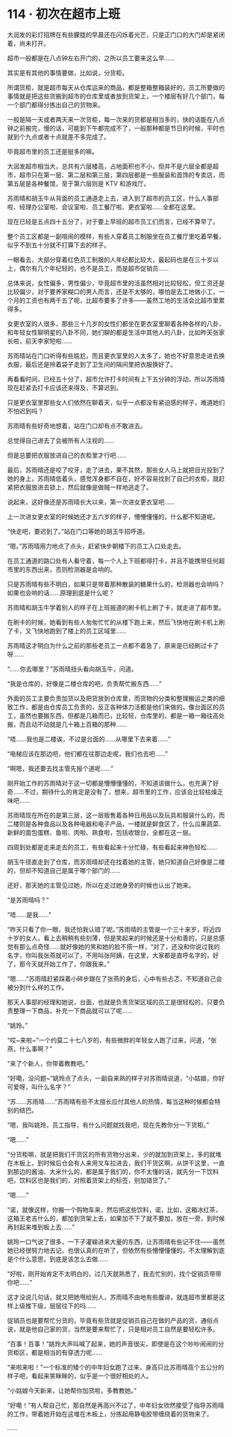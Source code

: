 # 114 · 初次在超市上班

大润发的彩灯招牌在有些朦胧的早晨还在闪烁着光芒，只是正门口的大门却是紧闭着，尚未打开。

超市一般都是在八点钟左右开门的，之所以员工要来这么早……

其实是有其他的事情要做，比如说，分货柜。

所谓货柜，就是超市每天从仓库运来的商品，都是整箱整箱装好的，员工所要做的事情就是把这些货搬到超市的仓库里或者放到货架上，一个楼层有好几个部门，每一个部门都得分拣出自己的货物来。

一般是隔一天或者两天来一次货柜，每一次来的货都是相当多的，快的话能在八点钟之前搬完，慢的话，可能到下午都完成不了，一般那种都是节日的时候，平时也就到个九点或者十点就差不多完成了。

毕竟超市里的员工还是挺多的嘛。

大润发超市相当大，总共有六层楼高，占地面积也不小，但并不是六层全都是超市，超市只在第一层、第二层和第三层，第四层都是一些服装和首饰的专卖店，而第五层是各种餐馆，至于第六层则是 KTV 和游戏厅。

苏雨晴和胡玉牛从背面的员工通道走上去，进入到了超市的员工区，什么人事部啦、经理办公室啦、会议室啦、员工餐厅啦、更衣室啦……全都在这里。

现在已经是五点四十五分了，对于要上早班的超市员工们而言，已经不算早了。

整个员工区都是一副喧闹的模样，有些人穿着员工制服坐在员工餐厅里吃着早餐，似乎不到五十分就不打算下去的样子。

一眼看去，大部分穿着红色员工制服的人年纪都比较大，最起码也是在三十岁以上，偶尔有几个年纪轻的，也不是员工，而是超市促销员……

总体来说，女性偏多，男性偏少，毕竟超市里的活虽然相对比较轻松，但工资还是比较偏少，对于要养家糊口的男人而言，还是不太够的，哪怕是去工地做小工，一个月的工资也有两千五了呢，比超市要多了许多——虽然工地的生活会比超市里累得多。

女更衣室的人很多，那些三十几岁的女性们都坐在更衣室里聊着各种各样的八卦，和年轻女性聊明星的八卦不同，她们聊的都是生活中其他人的八卦，比如昨天张家长啦，前天李家短啦……

苏雨晴站在门口听得有些尴尬，而且更衣室里的人太多了，她也不好意思走进去换衣服，最后还是拎着袋子走到了卫生间的隔间里把衣服换好了。

再看看时间，已经五十分了，超市允许打卡时间有上下五分钟的浮动，所以苏雨晴现在赶紧去打卡应该还来得及，不算迟到。

只是更衣室里那些女人们依然在聊着天，似乎一点都没有紧迫感的样子，难道她们不怕迟到吗？

苏雨晴有些好奇地想着，站在门口却有点不敢进去。

总觉得自己进去了会被所有人注视的……

但是总要把衣服放进自己的衣柜里才行吧……

最后，苏雨晴还是咬了咬牙，走了进去，果不其然，那些女人马上就把目光投到了她的身上，苏雨晴低着头，感觉浑身都不自在，好不容易找到了自己的衣柜，就赶紧把衣服放进去锁上，然后就像是做贼一样地逃走了。

说起来，这好像还是苏雨晴长大以来，第一次进女更衣室吧……

上一次进女更衣室的时候她还才五六岁的样子，懵懵懂懂的，什么都不知道呢。

“快走吧，要迟到了。”站在门口等她的胡玉牛招呼道。

“嗯。”苏雨晴用力地点了点头，赶紧快步朝楼下的员工入口处走去。

在员工通道的路口处有人看守着，每一个人上下班都得打卡，并且不能携带任何超市里的东西出来，否则检测器是会响的。

只是苏雨晴有些不明白，如果只是带着那种散装的糖果什么的，检测器也会响吗？如果也会响的话……原理到底是什么呢？

苏雨晴和胡玉牛学着别人的样子在上班报道的刷卡机上刷了卡，就走进了超市里。

在刷卡的时候，她看到有些人匆匆忙忙的从楼下跑上来，然后飞快地在刷卡机上刷了卡，又飞快地跑到了楼上的员工区域里……

苏雨晴这才明白为什么之前的那些老员工一点都不着急了，原来是已经刷过卡了呀……

“……你去哪里？”苏雨晴扭头看向胡玉牛，问道。

“我是仓库的，好像是二楼仓库的吧，负责帮忙搬东西……”

外面的员工主要负责加货以及把货放到仓库里，而货物的分类和整理搬运之类的细致工作，都是由仓库员工负责的，反正各种体力活都是他们来做的，像台面区的员工，虽然也要搬东西，但都是几箱而已，比较轻，仓库里的，都是一箱一箱往高处搬，而且动不动就是几十箱上百箱的那种……

“唔……我也是二楼诶，不过是台面的……从哪里下去来着……”

“电梯应该在那边吧，他们都在往那边走呢，我们也去吧……”

“啊嗯，我还要去找主管先报个道呢……”

刚开始工作的苏雨晴对于这一切都是懵懵懂懂的，不知道该做什么，也充满了好奇……不过，期待什么的肯定是没有了，想来，超市里的工作，应该会比较枯燥乏味吧……

苏雨晴现在所在的是第三层，这一层贩售着各种日用品以及玩具和服装什么的，而二楼则是各种食品以及各种电器和电子产品，一楼就是鲜食区了，什么瓜果蔬菜、新鲜的面包蛋糕、鱼啦、肉啦、熟食啦，包括收银台，全都在这一层。

四周到处都是走来走去的员工，有些看起来十分忙碌，有些看起来神色轻松……

胡玉牛径直走到了仓库，而苏雨晴却还在找着她的主管，她只知道自己好像是二楼的，但却不知道自己是属于哪个部门的……

还好，那天她的主管见过她，所以在走过她身旁的时候也认出了她来。

“是苏雨晴吗？”

“唔……是我……”

“昨天只看了你一眼，我还怕我认错了呢。”苏雨晴的主管是一个三十来岁，将近四十岁的女人，看上去稍稍有些刻薄，但是笑起来的时候还是十分和善的，只是总感觉有那么点奇怪……就好像她的笑和她的脸不搭一样，“对了，还没和你说过我的名字，你叫我张燕就可以了，不用叫张阿姨，在这里，大家都是直呼名字的，好了，那今天就开始工作了，你跟我来。”

“嗯……”苏雨晴赶紧踩着小碎步跟在了张燕的身后，心中有些忐忑，不知道自己会被分到什么样的工作。

那天人事部的经理和她说，台面，也就是负责货架区域的员工是很轻松的，只要负责整理一下商品，补充一下商品就可以了呢……

“姚玲。”

“哎\~来啦\~”一个约莫二十七八岁的，有些微胖的年轻女人跑了过来，问道，“张燕，什么事啊？”

“来了个新人，你带着教教吧。”

“好嘞，没问题\~”姚玲点了点头，一副自来熟的样子对苏雨晴说道，“小姑娘，你好可爱呀，叫什么名字？”

“苏……苏雨晴……”苏雨晴有些不太擅长应付其他人的热情，每当这种时候都会特别的结巴。

“嗯，我叫姚玲，员工指导，有什么问题就找我吧，现在先教你分一下货柜。”

“嗯……”

“分货柜嘛，就是把我们干货区的所有货物分出来，少的就加到货架上，多的就堆在木板上，到时候后仓会有人来用叉车拉进去，我们干货区啊，从饼干这里，一直到那边的酱油、大米什么的，都是属于我们的，你不太懂的话，就先分一下饮料吧，饮料区也是我们的，对照着货架上的标签，别加错货了。”

“嗯……”

“诺，就像这样，你搬一个购物车来，然后把这些饮料，诺，比如，这箱冰红茶，这箱王老吉什么的，都加到货架上去，如果加不下了就不要加，放在一旁，到时候再封起来堆到板上去……”

姚玲一口气说了很多，一下子灌输进来大量的东西，让苏雨晴有些记不住——虽然她已经很努力地去记，也很认真的在听了，但依然有些懵懵懂懂的，不太理解到底是个什么意思，到底是该怎么去做……

“好啦，刚开始肯定不太明白的，过几天就熟悉了，我去忙别的，找个促销员带带你吧……”

这才没说几句话，就又把她甩给别人，苏雨晴不由地有些腹诽，就连超市里都是这样上级推下级，层层往下的吗……

促销员也是要帮忙分货的，毕竟有些货就是促销员自己在做的产品的货，通俗点说，就是他自己家的货，当然是要来帮忙了，只是相对员工自然是要轻松许多。

“百事！百事！”姚玲大声叫喊了起来，她的声音很尖，即使是在这个吵吵闹闹的分货柜区，都是相当的有穿透力呢……

“来啦来啦！”一个标准的矮个的中年妇女跑了过来，身高只比苏雨晴高个五公分的样子吧，看起来笑眯眯的，似乎是一个很好相处的人。

“小姑娘今天新来，让她帮你加货啦，多教教她。”

“好嘞！”有人帮自己忙，那自然是再高兴不过了，中年妇女欣然接受了指导苏雨晴的工作，带着她开始在这堆在木板上，分拣起用静电胶带缠绕着的货物来了。

……
